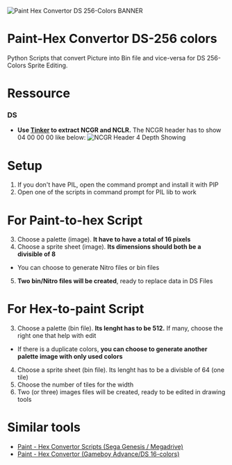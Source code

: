 ![Paint Hex Convertor DS 256-Colors BANNER](https://github.com/zigaudrey/paint-hex-convertor-DS-256/assets/129554573/69e9857d-8435-48a3-8878-62009225af36)

# Paint-Hex Convertor DS-256 colors
Python Scripts that convert Picture into Bin file and vice-versa for DS 256-Colors Sprite Editing.

# Ressource
### DS
+ **Use [Tinker](https://www.romhacking.net/utilities/817/) to extract NCGR and NCLR.** The NCGR header has to show 04 00 00 00 like below:
![NCGR Header 4 Depth Showing](https://github.com/zigaudrey/paint-hex-convertor-DS-256/assets/129554573/294f6c04-cf5e-4192-b828-ae6b88f7d8e1)

# Setup
1. If you don't have PIL, open the command prompt and install it with PIP
1. Open one of the scripts in command prompt for PIL lib to work

# For Paint-to-hex Script
3. Choose a palette (image). **It have to have a total of 16 pixels**
4. Choose a sprite sheet (image). **Its dimensions should both be a divisible of 8**
+ You can choose to generate Nitro files or bin files
5. **Two bin/Nitro files will be created**, ready to replace data in DS Files

# For Hex-to-paint Script
3. Choose a palette (bin file). **Its lenght has to be 512.** If many, choose the right one that help with edit
+ If there is a duplicate colors, **you can choose to generate another palette image with only used colors**
4. Choose a sprite sheet (bin file). Its lenght has to be a divisble of 64 (one tile)
5. Choose the number of tiles for the width
6. Two (or three) images files will be created, ready to be edited in drawing tools

# Similar tools
+ [Paint - Hex Convertor Scripts (Sega Genesis / Megadrive)](https://github.com/zigaudrey/paint-hex-convertor-MSX)
+ [Paint - Hex Convertor (Gameboy Advance/DS 16-colors)](https://github.com/zigaudrey/paint-hex-convertor-GBA-DS)
